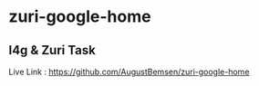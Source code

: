 # zuri-google-home
## I4g & Zuri Task

Live Link : https://github.com/AugustBemsen/zuri-google-home
